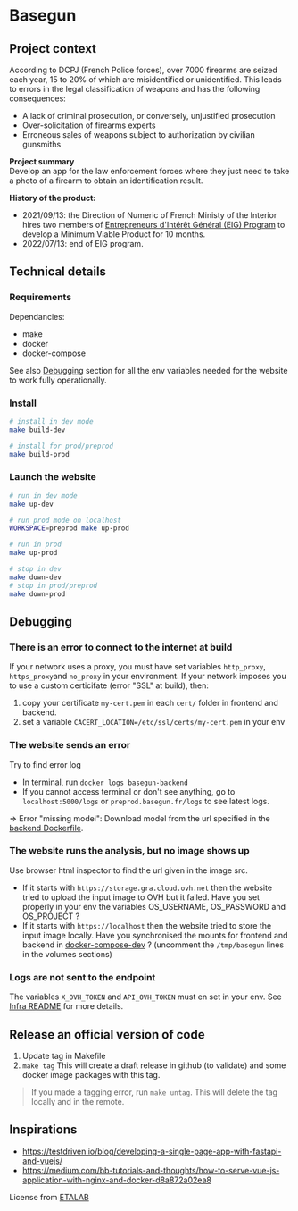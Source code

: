 # Basegun

## Project context
According to DCPJ (French Police forces), over 7000 firearms are seized each year, 15 to 20% of which are misidentified or unidentified.
This leads to errors in the legal classification of weapons and has the following consequences:
* A lack of criminal prosecution, or conversely, unjustified prosecution
* Over-solicitation of firearms experts
* Erroneous sales of weapons subject to authorization by civilian gunsmiths


**Project summary**  
Develop an app for the law enforcement forces where they just need to take a photo of a firearm to obtain an identification result.

**History of the product:**
* 2021/09/13: the Direction of Numeric of French Ministy of the Interior hires two members of [Entrepreneurs d'Intérêt Général (EIG) Program](https://eig.etalab.gouv.fr/defis/basegun/) to develop a Minimum Viable Product for 10 months.
* 2022/07/13: end of EIG program.

## Technical details

### Requirements
Dependancies:
* make
* docker
* docker-compose

See also [Debugging](https://github.com/datalab-mi/Basegun/blob/develop/backend/README.md#debugging) section for all the env variables needed for the website to work fully operationally.
### Install

```bash
# install in dev mode
make build-dev

# install for prod/preprod
make build-prod
```

### Launch the website
```bash
# run in dev mode
make up-dev

# run prod mode on localhost
WORKSPACE=preprod make up-prod

# run in prod
make up-prod

# stop in dev
make down-dev
# stop in prod/preprod
make down-prod
```
## Debugging

### There is an error to connect to the internet at build
If your network uses a proxy, you must have set variables `http_proxy`, `https_proxy`and `no_proxy` in your environment.
If your network imposes you to use a custom certicifate (error "SSL" at build), then:
1. copy your certificate `my-cert.pem` in each `cert/` folder in frontend and backend.
2. set a variable `CACERT_LOCATION=/etc/ssl/certs/my-cert.pem` in your env

### The website sends an error
Try to find error log
* In terminal, run `docker logs basegun-backend`
* If you cannot access terminal or don't see anything, go to `localhost:5000/logs` or `preprod.basegun.fr/logs` to see latest logs.

=> Error "missing model": Download model from the url specified in the [backend Dockerfile](https://github.com/datalab-mi/Basegun/blob/develop/backend/Dockerfile).

### The website runs the analysis, but no image shows up
Use browser html inspector to find the url given in the image src.
* If it starts with `https://storage.gra.cloud.ovh.net` then the website tried to upload the input image to OVH but it failed. Have you set properly in your env the variables OS_USERNAME, OS_PASSWORD and OS_PROJECT ?
* If it starts with `https://localhost` then the website tried to store the input image locally. Have you synchronised the mounts for frontend and backend in [docker-compose-dev](https://github.com/datalab-mi/Basegun/blob/develop/backend/docker-compose-dev.yml) ? (uncomment the `/tmp/basegun` lines in the volumes sections)

### Logs are not sent to the endpoint
The variables `X_OVH_TOKEN` and `API_OVH_TOKEN` must en set in your env. See [Infra README](https://github.com/datalab-mi/Basegun/blob/develop/infra/README.md) for more details.

## Release an official version of code
1. Update tag in Makefile
2. `make tag`
This will create a draft release in github (to validate) and some docker image packages with this tag.
> If you made a tagging error, run `make untag`. This will delete the tag locally and in the remote.

## Inspirations
- https://testdriven.io/blog/developing-a-single-page-app-with-fastapi-and-vuejs/
- https://medium.com/bb-tutorials-and-thoughts/how-to-serve-vue-js-application-with-nginx-and-docker-d8a872a02ea8

License from [ETALAB](https://github.com/etalab/code.etalab.gouv.fr/blob/master/LICENSE)